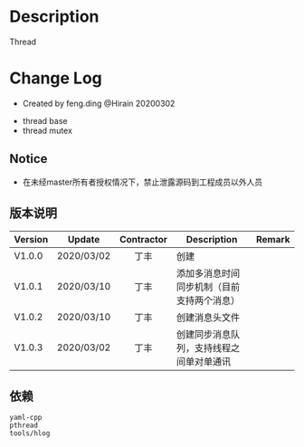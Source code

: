 # Description

Thread

# Change Log

* Created by feng.ding @Hirain 20200302
- thread base
- thread mutex

## Notice

* 在未经master所有者授权情况下，禁止泄露源码到工程成员以外人员

## 版本说明

| Version | Update | Contractor | Description | Remark |
| ------ | ------- | :----: | --------| --------- |
| V1.0.0 | 2020/03/02 |  丁丰  | 创建 | |
| V1.0.1 | 2020/03/10 |  丁丰  | 添加多消息时间同步机制（目前支持两个消息）| |
| V1.0.2 | 2020/03/10 |  丁丰  | 创建消息头文件 | |
| V1.0.3 | 2020/03/02 |  丁丰  | 创建同步消息队列，支持线程之间单对单通讯 | |

## 依赖
```
yaml-cpp
pthread
tools/hlog
```
